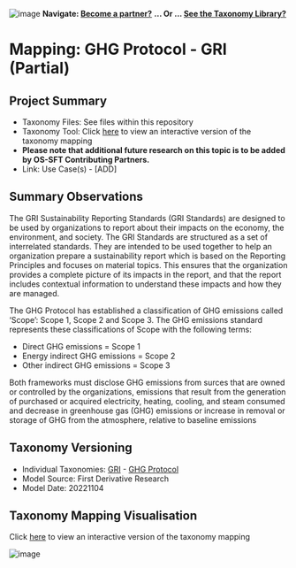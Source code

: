 ![image](https://user-images.githubusercontent.com/112073913/188821900-0c411acf-fbdd-4163-adc9-3ba4e2be78df.png)
**Navigate: [Become a partner?](https://github.com/OS-SFT/06-COLLABORATORS-PARTNERS)**
**... Or ... [See the Taxonomy Library?](https://github.com/orgs/OS-SFT/projects/2)**

# Mapping:  GHG Protocol - GRI (Partial)

## Project Summary

- Taxonomy Files: See files within this repository
- Taxonomy Tool: Click [here](https://os-sft.solidatus.com/viewer/share/vAjJcTHajRATlHEQQzpN4U2b83YkUYu4) to view an interactive version of the taxonomy mapping
- **Please note that additional future research on this topic is to be added by OS-SFT Contributing Partners.**
- Link: Use Case(s) - [ADD]

## Summary Observations

The GRI Sustainability Reporting Standards (GRI Standards) are designed to be used by organizations to report about their impacts on the economy, the environment, and society. The GRI Standards are structured as a set of interrelated standards. They are intended to be used together to help an organization prepare a sustainability report which is based on the Reporting Principles and focuses on material topics. This ensures that the organization provides a complete picture of its impacts in the report, and that the report includes contextual information to understand these impacts and how they are managed. 

The GHG Protocol has established a classification of GHG emissions called ‘Scope’: Scope 1, Scope 2 and Scope 3. The GHG emissions standard represents these classifications of Scope with the following terms:
* Direct GHG emissions = Scope 1
* Energy indirect GHG emissions = Scope 2
* Other indirect GHG emissions = Scope 3

Both frameworks must disclose GHG emissions from surces that are owned or controlled by the organizations, emissions that result from the generation of purchased or acquired electricity, heating, cooling, and steam consumed and decrease in greenhouse gas (GHG) emissions or increase in removal or storage of GHG from the atmosphere, relative to baseline emissions

## Taxonomy Versioning

- Individual Taxonomies: [GRI](https://github.com/OS-SFT/Taxonomy-Mappings-Library/tree/main/Single%20Taxonomies/GRI) - [GHG Protocol](https://github.com/OS-SFT/Taxonomy-Mappings-Library/tree/main/Single%20Taxonomies/GHGP)
- Model Source: First Derivative Research
- Model Date: 20221104

## Taxonomy Mapping Visualisation

Click [here](https://os-sft.solidatus.com/viewer/share/vAjJcTHajRATlHEQQzpN4U2b83YkUYu4) to view an interactive version of the taxonomy mapping

![image](https://github.com/OS-SFT/Taxonomy-Mappings-Library/assets/112079442/85e2bf51-0193-48f2-86a6-827df4d9fb70)
